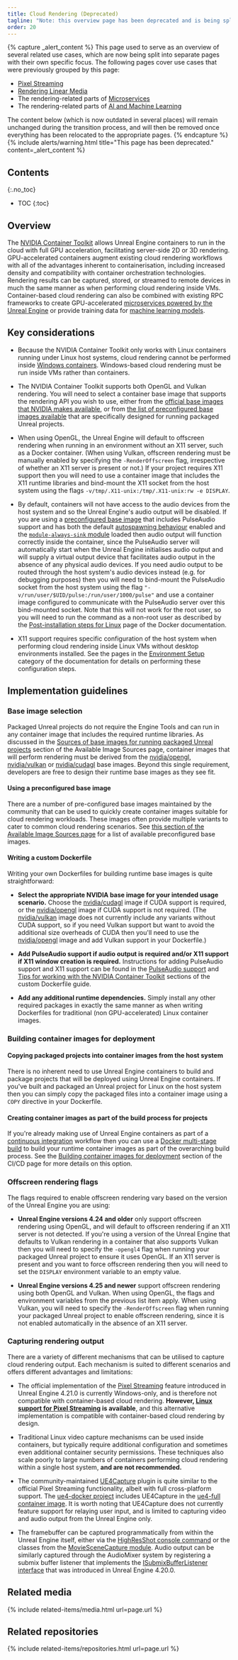 ```yaml
---
title: Cloud Rendering (Deprecated)
tagline: "Note: this overview page has been deprecated and is being split into other, more specific use cases."
order: 20
---
```


{% capture _alert_content %}
This page used to serve as an overview of several related use cases, which are now being split into separate pages with their own specific focus. The following pages cover use cases that were previously grouped by this page:

- [Pixel Streaming](./pixel-streaming)
- [Rendering Linear Media](./linear-media)
- The rendering-related parts of [Microservices](./microservices)
- The rendering-related parts of [AI and Machine Learning](./machine-learning)

The content below (which is now outdated in several places) will remain unchanged during the transition process, and will then be removed once everything has been relocated to the appropriate pages.
{% endcapture %}
{% include alerts/warning.html title="This page has been deprecated." content=_alert_content %}


## Contents
{:.no_toc}

* TOC
{:toc}


## Overview

The [NVIDIA Container Toolkit](../concepts/nvidia-docker) allows Unreal Engine containers to run in the cloud with full GPU acceleration, facilitating server-side 2D or 3D rendering. GPU-accelerated containers augment existing cloud rendering workflows with all of the advantages inherent to containerisation, including increased density and compatibility with container orchestration technologies. Rendering results can be captured, stored, or streamed to remote devices in much the same manner as when performing cloud rendering inside VMs. Container-based cloud rendering can also be combined with existing RPC frameworks to create GPU-accelerated [microservices powered by the Unreal Engine](./microservices) or provide training data for [machine learning models](./machine-learning).


## Key considerations

- Because the NVIDIA Container Toolkit only works with Linux containers running under Linux host systems, cloud rendering cannot be performed inside [Windows containers](../concepts/windows-containers). Windows-based cloud rendering must be run inside VMs rather than containers.

- The NVIDIA Container Toolkit supports both OpenGL and Vulkan rendering. You will need to select a container base image that supports the rendering API you wish to use, either from the [official base images that NVIDIA makes available](https://hub.docker.com/u/nvidia), or from [the list of preconfigured base images available](../obtaining-images/image-sources#sources-of-base-images-for-running-packaged-unreal-projects) that are specifically designed for running packaged Unreal projects.

- When using OpenGL, the Unreal Engine will default to offscreen rendering when running in an environment without an X11 server, such as a Docker container. (When using Vulkan, offscreen rendering must be manually enabled by specifying the `-RenderOffscreen` flag, irrespective of whether an X11 server is present or not.) If your project requires X11 support then you will need to use a container image that includes the X11 runtime libraries and bind-mount the X11 socket from the host system using the flags `-v/tmp/.X11-unix:/tmp/.X11-unix:rw -e DISPLAY`.

- By default, containers will not have access to the audio devices from the host system and so the Unreal Engine's audio output will be disabled. If you are using a [preconfigured base image](../obtaining-images/image-sources#sources-of-base-images-for-running-packaged-unreal-projects) that includes PulseAudio support and has both the default [autospawning behaviour](https://www.freedesktop.org/wiki/Software/PulseAudio/Documentation/User/Running/#autospawning) enabled and the [`module-always-sink` module](https://www.freedesktop.org/wiki/Software/PulseAudio/Documentation/User/Modules/#module-always-sink) loaded then audio output will function correctly inside the container, since the PulseAudio server will automatically start when the Unreal Engine initialises audio output and will supply a virtual output device that facilitates audio output in the absence of any physical audio devices. If you need audio output to be routed through the host system's audio devices instead (e.g. for debugging purposes) then you will need to bind-mount the PulseAudio socket from the host system using the flag `"-v/run/user/$UID/pulse:/run/user/1000/pulse"` and use a container image configured to communicate with the PulseAudio server over this bind-mounted socket. Note that this will not work for the root user, so you will need to run the command as a non-root user as described by the [Post-installation steps for Linux](https://docs.docker.com/install/linux/linux-postinstall/) page of the Docker documentation.

- X11 support requires specific configuration of the host system when performing cloud rendering inside Linux VMs without desktop environments installed. See the pages in the [Environment Setup](../environments/) category of the documentation for details on performing these configuration steps.


## Implementation guidelines

### Base image selection

Packaged Unreal projects do not require the Engine Tools and can run in any container image that includes the required runtime libraries. As discussed in the [Sources of base images for running packaged Unreal projects](../obtaining-images/image-sources#sources-of-base-images-for-running-packaged-unreal-projects) section of the Available Image Sources page, container images that will perform rendering must be derived from the [nvidia/opengl](https://hub.docker.com/r/nvidia/opengl/), [nvidia/vulkan](https://hub.docker.com/r/nvidia/vulkan/) or [nvidia/cudagl](https://hub.docker.com/r/nvidia/cudagl/) base images. Beyond this single requirement, developers are free to design their runtime base images as they see fit.

#### Using a preconfigured base image

There are a number of pre-configured base images maintained by the community that can be used to quickly create container images suitable for cloud rendering workloads. These images often provide multiple variants to cater to common cloud rendering scenarios. See [this section of the Available Image Sources page](../obtaining-images/image-sources#sources-of-base-images-for-running-packaged-unreal-projects) for a list of available preconfigured base images.

#### Writing a custom Dockerfile

Writing your own Dockerfiles for building runtime base images is quite straightforward:

- **Select the appropriate NVIDIA base image for your intended usage scenario.** Choose the [nvidia/cudagl](https://hub.docker.com/r/nvidia/cudagl/) image if CUDA support is required, or the [nvidia/opengl](https://hub.docker.com/r/nvidia/opengl/) image if CUDA support is not required. (The [nvidia/vulkan](https://hub.docker.com/r/nvidia/vulkan/) image does not currently include any variants without CUDA support, so if you need Vulkan support but want to avoid the additional size overheads of CUDA then you'll need to use the [nvidia/opengl](https://hub.docker.com/r/nvidia/opengl/) image and add Vulkan support in your Dockerfile.)

- **Add PulseAudio support if audio output is required and/or X11 support if X11 window creation is required.** Instructions for adding PulseAudio support and X11 support can be found in the [PulseAudio support](../obtaining-images/write-your-own#pulseaudio-support) and [Tips for working with the NVIDIA Container Toolkit](../obtaining-images/write-your-own#tips-for-working-with-the-nvidia-container-toolkit) sections of the custom Dockerfile guide.

- **Add any additional runtime dependencies.** Simply install any other required packages in exactly the same manner as when writing Dockerfiles for traditional (non GPU-accelerated) Linux container images.

### Building container images for deployment

#### Copying packaged projects into container images from the host system

There is no inherent need to use Unreal Engine containers to build and package projects that will be deployed using Unreal Engine containers. If you've built and packaged an Unreal project for Linux on the host system then you can simply copy the packaged files into a container image using a `COPY` directive in your Dockerfile.

#### Creating container images as part of the build process for projects

If you're already making use of Unreal Engine containers as part of a [continuous integration](./continuous-integration) workflow then you can use a [Docker multi-stage build](https://docs.docker.com/develop/develop-images/multistage-build/) to build your runtime container images as part of the overarching build process. See the [Building container images for deployment](../use-cases/continuous-integration#building-container-images-for-deployment) section of the CI/CD page for more details on this option.

### Offscreen rendering flags

The flags required to enable offscreen rendering vary based on the version of the Unreal Engine you are using:

- **Unreal Engine versions 4.24 and older** only support offscreen rendering using OpenGL, and will default to offscreen rendering if an X11 server is not detected. If you're using a version of the Unreal Engine that defaults to Vulkan rendering in a container that also supports Vulkan then you will need to specify the `-opengl4` flag when running your packaged Unreal project to ensure it uses OpenGL. If an X11 server is present and you want to force offscreen rendering then you will need to set the `DISPLAY` environment variable to an empty value.

- **Unreal Engine versions 4.25 and newer** support offscreen rendering using both OpenGL and Vulkan. When using OpenGL, the flags and environment variables from the previous list item apply. When using Vulkan, you will need to specify the `-RenderOffscreen` flag when running your packaged Unreal project to enable offscreen rendering, since it is not enabled automatically in the absence of an X11 server.

### Capturing rendering output

There are a variety of different mechanisms that can be utilised to capture cloud rendering output. Each mechanism is suited to different scenarios and offers different advantages and limitations:

- The official implementation of the [Pixel Streaming](https://docs.unrealengine.com/en-us/Platforms/PixelStreaming) feature introduced in Unreal Engine 4.21.0 is currently Windows-only, and is therefore not compatible with container-based cloud rendering. **However, [Linux support for Pixel Streaming](https://adamrehn.com/articles/pixel-streaming-in-linux-containers/) is available**, and this alternative implementation is compatible with container-based cloud rendering by design.

- Traditional Linux video capture mechanisms can be used inside containers, but typically require additional configuration and sometimes even additional container security permissions. These techniques also scale poorly to large numbers of containers performing cloud rendering within a single host system, **and are not recommended.**

- The community-maintained [UE4Capture](https://github.com/adamrehn/UE4Capture) plugin is quite similar to the official Pixel Streaming functionality, albeit with full cross-platform support. The [ue4-docker project](../obtaining-images/ue4-docker) includes UE4Capture in the [ue4-full container image](https://docs.adamrehn.com/ue4-docker/building-images/available-container-images#ue4-full). It is worth noting that UE4Capture does not currently feature support for relaying user input, and is limited to capturing video and audio output from the Unreal Engine only.

- The framebuffer can be captured programmatically from within the Unreal Engine itself, either via the [HighResShot console command](https://docs.unrealengine.com/en-us/Engine/Basics/Screenshots) or the classes from the [MovieSceneCapture module](https://api.unrealengine.com/INT/API/Runtime/MovieSceneCapture/index.html). Audio output can be similarly captured through the AudioMixer system by registering a submix buffer listener that implements the [ISubmixBufferListener interface](https://api.unrealengine.com/INT/API/Runtime/Engine/ISubmixBufferListener/index.html) that was introduced in Unreal Engine 4.20.0.


## Related media

{% include related-items/media.html url=page.url %}


## Related repositories

{% include related-items/repositories.html url=page.url %}
